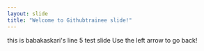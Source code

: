 ```yaml
---
layout: slide
title: "Welcome to Githubtrainee slide!"
---
```

this is babakaskari's line 5 test slide
Use the left arrow to go back!
